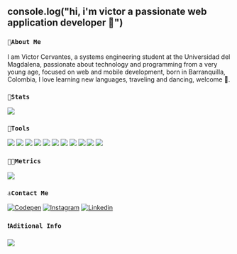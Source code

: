 ## console.log("hi, i'm victor a passionate web application developer 🤩")

### `🧩About Me`
I am Victor Cervantes, a systems engineering student at the Universidad del Magdalena, passionate about technology and programming from a very young age, focused on web and mobile development, born in Barranquilla, Colombia, I love learning new languages, traveling and dancing, welcome 👋.
### `🦾Stats`
![](https://github-readme-stats.vercel.app/api/top-langs/?username=victor291201&theme=highcontrast)
### `🔧Tools`
![](https://img.shields.io/badge/React-20232A?style=for-the-badge&logo=react&logoColor=61DAFB)
![](https://img.shields.io/badge/Node.js-339933?style=for-the-badge&logo=nodedotjs&logoColor=white)
![](https://img.shields.io/badge/React_Native-20232A?style=for-the-badge&logo=react&logoColor=61DAFB)
![](https://img.shields.io/badge/Bootstrap-563D7C?style=for-the-badge&logo=bootstrap&logoColor=white)
![](https://img.shields.io/badge/React_Router-CA4245?style=for-the-badge&logo=react-router&logoColor=white)
![](https://img.shields.io/badge/GIT-E44C30?style=for-the-badge&logo=git&logoColor=white)
![](https://img.shields.io/badge/MySQL-005C84?style=for-the-badge&logo=mysql&logoColor=white)
![](https://img.shields.io/badge/Spring_Boot-F2F4F9?style=for-the-badge&logo=spring-boot)
![](https://img.shields.io/badge/Figma-F24E1E?style=for-the-badge&logo=figma&logoColor=white)
![](https://img.shields.io/badge/MongoDB-4EA94B?style=for-the-badge&logo=mongodb&logoColor=white)
![](https://img.shields.io/badge/firebase-ffca28?style=for-the-badge&logo=firebase&logoColor=black)
### `👨‍💻Metrics`
![](https://github-readme-activity-graph.cyclic.app/graph?username=victor291201&theme=high-contrast)
### `⚓Contact Me`
[![Codepen](https://img.shields.io/badge/Codepen-000000?style=for-the-badge&logo=codepen&logoColor=white)](https://codepen.io/victor-cervantes)
[![Instagram](https://img.shields.io/badge/Instagram-E4405F?style=for-the-badge&logo=instagram&logoColor=white)](https://www.instagram.com/cervantessvictor_/)
[![Linkedin](https://img.shields.io/badge/LinkedIn-0077B5?style=for-the-badge&logo=linkedin&logoColor=white)](https://www.linkedin.com/in/victor-cervantes-anaya-35ab7a183/)

### `❗Aditional Info`
![](https://komarev.com/ghpvc/?username=victor291201&label=Views&color=blue&style=plastic&style=for-the-badge)
